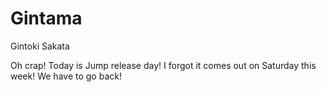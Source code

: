 # Gintama

Gintoki Sakata

Oh crap! Today is Jump release day! I forgot it comes out on Saturday this week! We have to go back!